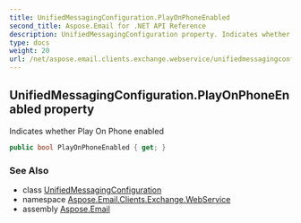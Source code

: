 ```yaml
---
title: UnifiedMessagingConfiguration.PlayOnPhoneEnabled
second_title: Aspose.Email for .NET API Reference
description: UnifiedMessagingConfiguration property. Indicates whether Play On Phone enabled
type: docs
weight: 20
url: /net/aspose.email.clients.exchange.webservice/unifiedmessagingconfiguration/playonphoneenabled/
---
```

## UnifiedMessagingConfiguration.PlayOnPhoneEnabled property

Indicates whether Play On Phone enabled

```csharp
public bool PlayOnPhoneEnabled { get; }
```

### See Also

* class [UnifiedMessagingConfiguration](../)
* namespace [Aspose.Email.Clients.Exchange.WebService](../../unifiedmessagingconfiguration/)
* assembly [Aspose.Email](../../../)


